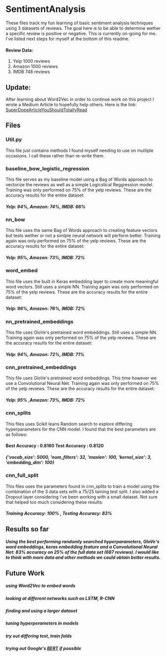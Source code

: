 # SentimentAnalysis

These files track my fun learning of basic sentiment analysis techniques using 3 datasets of reviews. The goal here is to be able to determine wether a specific review is positive or negative. This is currently on-going for me. I've listed next steps for myself at the bottom of this readme.
#### Review Data:
1. Yelp 1000 reviews
2. Amazon 1000 reviews
3. IMDB 748 reviews

## Update:
After learning about Word2Vec in order to continue work on this project I wrote a Medium Article to hopefully help others.
Here is the link: [SuperDopeArticleYouShouldTotallyRead](https://medium.com/@elijahdangerfield111/word2vec-whats-going-on-fc9623f47c7b)

## Files
### Util.py
This file just contains methods I found myself needing to use on mutliple occasions. I call these rather than re-write them.

### baseline_bow_logistic_regression
This file serves as my baseline model using a Bag of Words approach to vectorize the reviews as well as a simple Logicstical Reggression model. Training was only performed on 75% of the yelp reviews. These are the accuracy results for the entire dataset: 
##### Yelp: 94%,  Amazon: 74%, IMDB: 66%

### nn_bow
This file uses the same Bag of Words approach to creating feature vectors but tests wether or not a simlple neural network will perform better. Training again was only performed on 75% of the yelp reviews. These are the accuracy results for the entire dataset: 
##### Yelp: 95%, Amazon: 73%, IMDB: 72%

### word_embed
This file uses the built in Keras embedding layer to create more meaningful word vectors. Still uses a simple NN. Training again was only performed on 75% of the yelp reviews. These are the accuracy results for the entire dataset: 
##### Yelp: 96%, Amazon: 76%, IMDB: 72%

### nn_pretrained_embeddings
This file uses GloVe's pretrained word embeddings. Still uses a simple NN. Training again was only performed on 75% of the yelp reviews. These are the accuracy results for the entire dataset: 
##### Yelp: 94%, Amazon: 72%, IMDB: 71%

### cnn_pretrained_embeddings
This file uses GloVe's pretrained word embeddings. This time however we use a Convolutional Neural Net. Training again was only performed on 75% of the yelp reviews. These are the accuracy results for the entire dataset: 
##### Yelp: 95% ,Amazon: 73%, IMDB: 72%

### cnn_splits
This files uses Scikit leans Random search to explore differing hyperparameters for the CNN model. I found that the best parameters are as follows: 
#### Best Accuracy : 0.8160  Test Accuracy : 0.8120
##### {'vocab_size': 5000, 'num_filters': 32, 'maxlen': 100, 'kernel_size': 3, 'embedding_dim': 100}

### cnn_full_split
This files uses the parameters found in cnn_splits to train a model using the combination of the 3 data sets with a 75/25 taining test split. I also added a Dropout layer considering i've been working with a small dataset. Not sure that helped too much considering these results:

##### Training Accuracy: 100% , Testing Accuracy: 83%

## Results so far
##### Using the best performing randomly searched hyperparameters, GloVe's word embeddings, keras embedding feature and a Convolutional Neural Net: 83% accuracy on 25% of the full data set (687 reviews). I would like to think with more data and other methods we could obtain better results.  



## Future Work
##### using Word2Vec to embed words
##### looking at different networks such as LSTM, R-CNN 
##### finding and using a larger dataset
##### tuning hyperperameters in models
##### try out differing test, train folds
##### trying out Google's [BERT](https://github.com/google-research/bert) if possible
